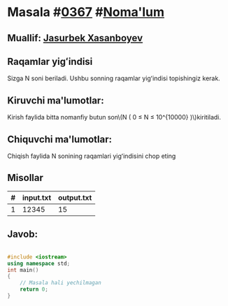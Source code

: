 
<h1>Masala #<a href="https://robocontest.uz/tasks/0367">0367</a> #<a href="https://robocontest.uz/tasks?category=1">Noma'lum</a></h1>
<h2> Muallif: <a href="https://robocontest.uz/profile/jasurbek9007">Jasurbek Xasanboyev</a></h2>
<h2>Raqamlar yigʻindisi</h2>
<p>Sizga N soni beriladi. Ushbu sonning raqamlar yigʻindisi topishingiz kerak.</p>
<h2>Kiruvchi ma'lumotlar:</h2>
<p>Kirish faylida bitta nomanfiy butun son\(N ( 0 ≤ N ≤ 10^{10000} )\)kiritiladi.</p>
<h2>Chiquvchi ma'lumotlar:</h2>
<p>Chiqish faylida N sonining raqamlari yigʻindisini chop eting</p>
<h2>Misollar</h2>
<table>
    <thead>
        <tr>
            <th>#</th>
            <th>input.txt</th>
            <th>output.txt</th>
        </tr>
    </thead>
    <tbody>
            <tr>
                <td>1</td>
                <td>12345</td>
                <td>15</td>
            </tr>
    </tbody>
    </table>
    
<h2>Javob:</h2>

######
```cpp
#include <iostream>
using namespace std;
int main()
{
    // Masala hali yechilmagan
    return 0;
}
```
